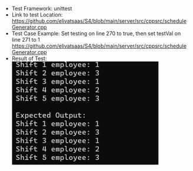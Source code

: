 - Test Framework: unittest
- Link to test Location: https://github.com/elivatsaas/S4/blob/main/server/src/cppsrc/scheduleGenerator.cpp
- Test Case Example: Set testing on line 270 to true, then set testVal on line 271 to 1 https://github.com/elivatsaas/S4/blob/main/server/src/cppsrc/scheduleGenerator.cpp
- Result of Test: ![](https://github.com/elivatsaas/S4/blob/Tyler_Branch/Deliverables/Media/D4.3-4.png)
